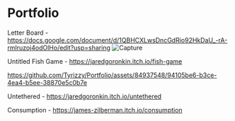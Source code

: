 # Portfolio
Letter Board - https://docs.google.com/document/d/1QBHCXLwsDncGdRio92HkDaU_-rA-rmlruzoj4odOlHo/edit?usp=sharing
![Capture](https://github.com/Tyrizzy/Portfolio/assets/84937548/7b086783-1be4-4c90-a7f1-78f10e72315b)

Untitled Fish Game - https://jaredgoronkin.itch.io/fish-game

https://github.com/Tyrizzy/Portfolio/assets/84937548/94105be6-b3ce-4ea4-b5ee-38870e5c0b7e


Untethered - https://jaredgoronkin.itch.io/untethered

Consumption - https://james-zilberman.itch.io/consumption

